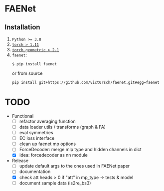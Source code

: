 # FAENet

## Installation

1. `Python >= 3.8`
2. [`torch > 1.11`](https://pytorch.org/get-started/locally/)
3. [`torch_geometric > 2.1`](https://pytorch-geometric.readthedocs.io/en/latest/notes/installation.html#)
4. `faenet`:
    ```
    $ pip install faenet
    ```
    or from source
    ```
    pip install git+https://github.com/vict0rsch/faenet.git#egg=faenet
    ```

# TODO

* Functional
  * [ ] refactor averaging function
  * [ ] data loader utils / transforms (graph & FA)
  * [ ] eval symmetries
  * [ ] EC loss interface
  * [ ] clean up faenet mp options
  * [ ] ForceDecoder: merge mlp type and hidden channels in dict
  * [x] idea: forcedecoder as nn module
* Release
  * [ ] update default args to the ones used in FAENet paper
  * [ ] documentation
  * [x] check att heads > 0 if "att" in mp_type -> tests & model
  * [ ] document sample data (is2re_bs3)
